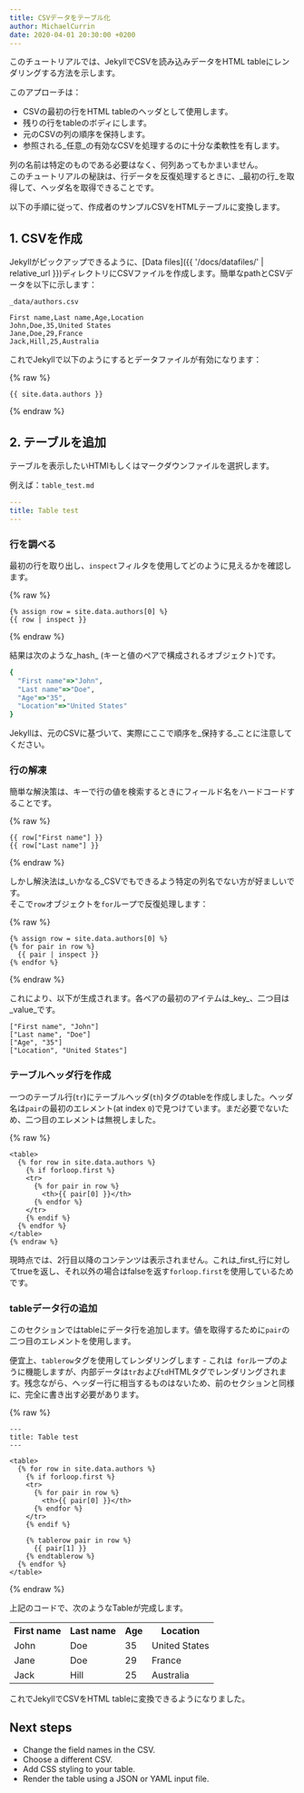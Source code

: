 ```yaml
---
title: CSVデータをテーブル化
author: MichaelCurrin
date: 2020-04-01 20:30:00 +0200
---
```

<!-- ---
title: Tabulate CSV Data
author: MichaelCurrin
date: 2020-04-01 20:30:00 +0200
--- -->

このチュートリアルでは、JekyllでCSVを読み込みデータをHTML tableにレンダリングする方法を示します。

<!-- This tutorial shows how to use Jekyll to read a CSV and render the data as an HTML table. -->

このアプローチは：

<!-- This approach will: -->

- CSVの最初の行をHTML tableのヘッダとして使用します。
- 残りの行をtableのボディにします。
- 元のCSVの列の順序を保持します。
- 参照される_任意_の有効なCSVを処理するのに十分な柔軟性を有します。

<!-- - use the CSV's first row as the HTML table header.
- use remaining rows for the body of the table.
- preserve the order of the columns from the original CSV.
- be flexible enough to work with _any_ valid CSV that is referenced. -->

列の名前は特定のものである必要はなく、何列あってもかまいません。  
このチュートリアルの秘訣は、行データを反復処理するときに、_最初の行_を取得して、ヘッダ名を取得できることです。

<!-- There is no need to specify what the names of the columns are, or how many columns there are.
The trick to this tutorial is that, when we iterate over the row data, we pick up the _first row_
and unpack that so we can get the header names. -->

以下の手順に従って、作成者のサンプルCSVをHTMLテーブルに変換します。

<!-- Follow the steps below to convert a sample CSV of authors into an HTML table. -->

## 1. CSVを作成
<!-- ## 1. Create a CSV -->

Jekyllがピックアップできるように、[Data files]({{ '/docs/datafiles/' | relative_url }})ディレクトリにCSVファイルを作成します。簡単なpathとCSVデータを以下に示します：

<!-- Create a CSV file in your [Data files]({{ '/docs/datafiles/' | relative_url }}) directory so
that Jekyll will pick it up. A sample path and CSV data are shown below: -->

`_data/authors.csv`

```
First name,Last name,Age,Location
John,Doe,35,United States
Jane,Doe,29,France
Jack,Hill,25,Australia
```

これでJekyllで以下のようにするとデータファイルが有効になります：

<!-- That data file will now be available in Jekyll like this: -->

{% raw %}
```liquid
{{ site.data.authors }}
```
{% endraw %}

## 2. テーブルを追加
<!-- ## 2. Add a table -->

テーブルを表示したいHTMlもしくはマークダウンファイルを選択します。

<!-- Choose an HTML or markdown file where you want your table to be shown. -->

例えば：`table_test.md`

<!-- For example: `table_test.md` -->

```yaml
---
title: Table test
---
```

### 行を調べる
<!-- ### Inspect a row -->

最初の行を取り出し、`inspect`フィルタを使用してどのように見えるかを確認します。

<!-- Grab the first row and see what it looks like using the `inspect` filter. -->

{% raw %}
```liquid
{% assign row = site.data.authors[0] %}
{{ row | inspect }}
```
{% endraw %}

結果は次のような_hash_ (キーと値のペアで構成されるオブジェクト)です。

<!-- The result will be a _hash_ (an object consisting of key-value pairs) which looks like this: -->

```ruby
{
  "First name"=>"John",
  "Last name"=>"Doe",
  "Age"=>"35",
  "Location"=>"United States"
}
```

Jekyllは、元のCSVに基づいて、実際にここで順序を_保持する_ことに注意してください。

<!-- Note that Jekyll _does_ in fact preserve the order here, based on the original CSV. -->

### 行の解凍
<!-- ### Unpack a row -->

簡単な解決策は、キーで行の値を検索するときにフィールド名をハードコードすることです。

<!-- A simple solution would be to hardcode the field names when looking up the row values by key. -->

{% raw %}
```liquid
{{ row["First name"] }}
{{ row["Last name"] }}
```
{% endraw %}

しかし解決法は_いかなる_CSVでもできるよう特定の列名でない方が好ましいです。  
そこで`row`オブジェクトを`for`ループで反復処理します：

<!-- But we prefer a solution that will work for _any_ CSV, without specifying the column names upfront.
So we iterate over the `row` object using a `for` loop: -->

{% raw %}
```liquid
{% assign row = site.data.authors[0] %}
{% for pair in row %}
  {{ pair | inspect }}
{% endfor %}
```
{% endraw %}

これにより、以下が生成されます。各ペアの最初のアイテムは_key_、二つ目は_value_です。

<!-- This produces the following. Note the first item in each pair is the _key_ and the second will be
the _value_. -->

```
["First name", "John"]
["Last name", "Doe"]
["Age", "35"]
["Location", "United States"]
```

### テーブルヘッダ行を作成
<!-- ### Create a table header row -->

一つのテーブル行(`tr`)にテーブルヘッダ(`th`)タグのtableを作成しました。ヘッダ名は`pair`の最初のエレメント(at index `0`)で見つけています。まだ必要でないため、二つ目のエレメントは無視しました。

<!-- Here we make a table with a single table row (`tr`), made up of table header (`th`) tags. We find
the header name by getting the first element (at index `0`) from `pair`. We ignore the second
element as we don't need the value yet. -->

{% raw %}
```liquid
<table>
  {% for row in site.data.authors %}
    {% if forloop.first %}
    <tr>
      {% for pair in row %}
        <th>{{ pair[0] }}</th>
      {% endfor %}
    </tr>
    {% endif %}
  {% endfor %}
</table>
{% endraw %}
```

現時点では、2行目以降のコンテンツは表示されません。これは_first_行に対してtrueを返し、それ以外の場合はfalseを返す`forloop.first`を使用しているためです。

<!-- For now, we do not display any content from the second row onwards. We achieve this by using
`forloop.first`, since this will return true for the _first_ row and false otherwise. -->

### tableデータ行の追加
<!-- ### Add table data rows -->

このセクションではtableにデータ行を追加します。値を取得するために`pair`の二つ目のエレメントを使用します。

<!-- In this section we add the data rows to the table. Now, we use the second element of `pair`
to find the value. -->

便宜上、`tablerow`タグを使用してレンダリングします - これは` for`ループのように機能しますが、内部データは`tr`および`td`HTMLタグでレンダリングされます。残念ながら、ヘッダー行に相当するものはないため、前のセクションと同様に、完全に書き出す必要があります。

<!-- For convenience, we render using the `tablerow` tag - this works like a `for` loop, but the inner
data will be rendered with `tr` and `td` HTML tags for us. Unfortunately, there is no equivalent for
the header row, so we must write that out in full, as in the previous section. -->

{% raw %}
```liquid
---
title: Table test
---

<table>
  {% for row in site.data.authors %}
    {% if forloop.first %}
    <tr>
      {% for pair in row %}
        <th>{{ pair[0] }}</th>
      {% endfor %}
    </tr>
    {% endif %}

    {% tablerow pair in row %}
      {{ pair[1] }}
    {% endtablerow %}
  {% endfor %}
</table>
```
{% endraw %}

上記のコードで、次のようなTableが完成します。

<!-- With the code above, the complete table would look like this: -->

<table>
  <tr>
    <th>First name</th>
    <th>Last name</th>
    <th>Age</th>
    <th>Location</th>
  </tr>
  <tr>
    <td>John</td>
    <td>Doe</td>
    <td>35</td>
    <td>United States</td>
  </tr>
  <tr>
    <td>Jane</td>
    <td>Doe</td>
    <td>29</td>
    <td>France</td>
  </tr>
  <tr>
    <td>Jack</td>
    <td>Hill</td>
    <td>25</td>
    <td>Australia</td>
  </tr>
</table>

これでJekyllでCSVをHTML tableに変換できるようになりました。

<!-- That's it - you can now turn a CSV into an HTML table using Jekyll. -->

## Next steps

- Change the field names in the CSV.
- Choose a different CSV.
- Add CSS styling to your table.
- Render the table using a JSON or YAML input file.
